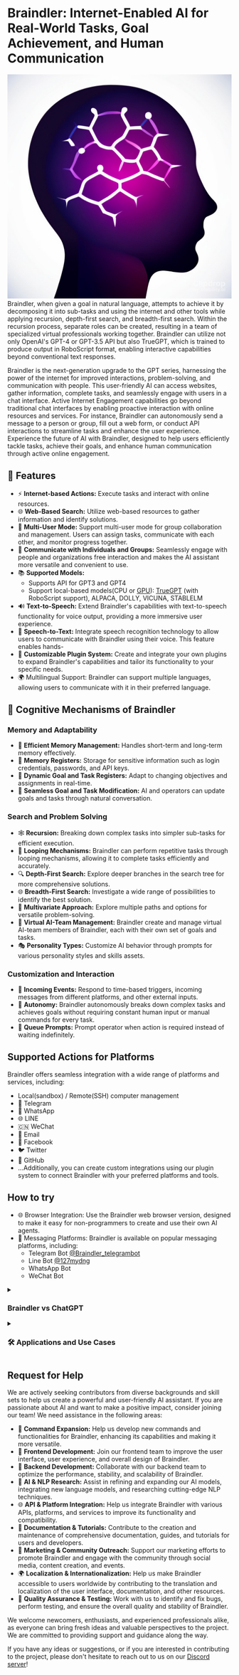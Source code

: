 # Braindler: Internet-Enabled AI for Real-World Tasks, Goal Achievement, and Human Communication

![Braindler](/assets/braindler.jpeg)
<br/>Braindler, when given a goal in natural language, attempts to achieve it by decomposing it into sub-tasks and using the internet and other tools while applying recursion, depth-first search, and breadth-first search. Within the recursion process, separate roles can be created, resulting in a team of specialized virtual professionals working together. Braindler can utilize not only OpenAI's GPT-4 or GPT-3.5 API but also TrueGPT, which is trained to produce output in RoboScript format, enabling interactive capabilities beyond conventional text responses.


Braindler is the next-generation upgrade to the GPT series, harnessing the power of the internet for improved interactions, problem-solving, and communication with people. This user-friendly AI can access websites, gather information, complete tasks, and seamlessly engage with users in a chat interface.
Active Internet Engagement capabilities go beyond traditional chat interfaces by enabling proactive interaction with online resources and services. For instance, Braindler can autonomously send a message to a person or group, fill out a web form, or conduct API interactions to streamline tasks and enhance the user experience.
Experience the future of AI with Braindler, designed to help users efficiently tackle tasks, achieve their goals, and enhance human communication through active online engagement.

## 🚀 Features
- ⚡ **Internet-based Actions:** Execute tasks and interact with online resources.
- 🌐 **Web-Based Search:** Utilize web-based resources to gather information and identify solutions.
- 👥 **Multi-User Mode:** Support multi-user mode for group collaboration and management. Users can assign tasks, communicate with each other, and monitor progress together.
- 💬 **Communicate with Individuals and Groups:** Seamlessly engage with people and organizations
free interaction and makes the AI assistant more versatile and convenient to use.
- 📚 **Supported Models:**
  - Supports API for GPT3 and GPT4
  - Support local-based models(CPU or [GPU](https://github.com/nativemindnet/Braindler-GPU-LM-Endpoint)): [TrueGPT](https://github.com/nativemindnet/TrueGPT) (with RoboScript support), ALPACA, DOLLY, VICUNA, STABLELM
- 🔊 **Text-to-Speech:** Extend Braindler's capabilities with text-to-speech functionality for voice output, providing a more immersive user experience.
- 🎤 **Speech-to-Text:** Integrate speech recognition technology to allow users to communicate with Braindler using their voice. This feature enables hands-
- 🔌 **Customizable Plugin System:** Create and integrate your own plugins to expand Braindler's capabilities and tailor its functionality to your specific needs.
- 🌍 Multilingual Support: Braindler can support multiple languages, allowing users to communicate with it in their preferred language. 

## 🧠 Cognitive Mechanisms of Braindler

### Memory and Adaptability
- 💾 **Efficient Memory Management:** Handles short-term and long-term memory effectively.
- 🧠 **Memory Registers:** Storage for sensitive information such as login credentials, passwords, and API keys.
- 🎯 **Dynamic Goal and Task Registers:** Adapt to changing objectives and assignments in real-time.
- 💬 **Seamless Goal and Task Modification:** AI and operators can update goals and tasks through natural conversation.

### Search and Problem Solving
- 🕸️ **Recursion:** Breaking down complex tasks into simpler sub-tasks for efficient execution.
- 🔄 **Looping Mechanisms:** Braindler can perform repetitive tasks through looping mechanisms, allowing it to complete tasks efficiently and accurately.
- 🔍 **Depth-First Search:** Explore deeper branches in the search tree for more comprehensive solutions.
- 🌐 **Breadth-First Search:** Investigate a wide range of possibilities to identify the best solution.
- 🌟 **Multivariate Approach:** Explore multiple paths and options for versatile problem-solving.
- 👥 **Virtual AI-Team Management:** Braindler create and manage virtual AI-team members of Braindler, each with their own set of goals and tasks.
- 🎭 **Personality Types:** Customize AI behavior through prompts for various personality styles and skills assets.

### Customization and Interaction
- 📩 **Incoming Events:** Respond to time-based triggers, incoming messages from different platforms, and other external inputs.
- 🤖 **Autonomy:** Braindler autonomously breaks down complex tasks and achieves goals without requiring constant human input or manual commands for every task.
- 📣 **Queue Prompts:** Prompt operator when action is required instead of waiting indefinitely.


## Supported Actions for Platforms

Braindler offers seamless integration with a wide range of platforms and services, including:
- Local(sandbox) / Remote(SSH) computer management
- 📱 Telegram
- 💬 WhatsApp
- 🌐 LINE
- 🇨🇳 WeChat
- 📧 Email
- 👥 Facebook
- 🐦 Twitter
- 🐙 GitHub
- ...Additionally, you can create custom integrations using our plugin system to connect Braindler with your preferred platforms and tools.

## How to try
- 🌐 Browser Integration: Use the Braindler web browser version, designed to make it easy for non-programmers to create and use their own AI agents.
- 📱 Messaging Platforms: Braindler is available on popular messaging platforms, including:
  - Telegram Bot [@Braindler_telegrambot](https://t.me/Braindler_telegrambot)
  - Line Bot [@127mydng](https://line.me/R/ti/p/@127mydng)
  - WhatsApp Bot
  - WeChat Bot

<details>
<summary><h3>Braindler vs ChatGPT</h3></summary>
Braindler builds upon the foundations of ChatGPT while offering several key enhancements:
* Passive Information Gathering: Braindler effectively extracts relevant information from websites and databases, providing users with the most up-to-date and accurate data for their needs, without requiring manual initiation or step-by-step instructions.
* Active Internet Engagement: Braindler proactively interacts with online resources and services, enabling seamless coordination with individuals and organizations to simplify tasks and enhance user experience. For instance, Braindler can autonomously order a pizza from a local pizzeria or arrange a taxi pickup without requiring the user to manually initiate contact.
* Enhanced Problem Solving: By leveraging its internet connectivity, Braindler can perform more complex tasks and provide more accurate information to users, leading to better problem-solving capabilities.
* Goal Achievement: Braindler is designed to help users achieve their goals by not only providing relevant information but also by actively assisting in task execution.
These differences make Braindler a more versatile and powerful AI assistant compared to ChatGPT, enhancing the user experience and expanding the range of tasks it can help users accomplish.
</details>

<details>
<summary><h3>🛠️ Applications and Use Cases</h3></summary>
  
Braindler offers a wide range of applications and use cases tailored for different target audiences:

#### 📚 Students and Educators
- 📖 Homework Assistance: Braindler can provide guidance, explanations, and step-by-step solutions for various academic subjects.
- 📝 Essay Writing and Editing: Get help with brainstorming, writing, and editing essays or academic papers.
- 🗂️ Research Assistance: Braindler can search the internet for scholarly articles, journals, and other resources to support academic research.

#### 👩‍💼 Professionals and Entrepreneurs
- 💼 Project Management: Use Braindler to manage projects, assign tasks, set deadlines, and monitor progress.
- 📈 Data Analysis: Leverage Braindler's capabilities to analyze data, generate insights, and create visualizations.
- 🤝 Networking: Braindler can search for potential collaborators, partners, or clients and help initiate contact.

#### 🛠️ Developers and Engineers
- 📝 Code Writing, Debugging, and Editing: Braindler can assist in software development tasks, including writing, debugging, testing, and editing code.
- 📚 API Documentation: Get help with understanding and utilizing various APIs in your projects.
- 🚀 Optimization: Receive suggestions and guidance for optimizing code and system performance.

#### 🎨 Creatives and Designers
- 💡 Idea Generation: Generate creative ideas for projects, designs, or campaigns.
- 🖼️ Visual Design Assistance: Receive guidance on visual design elements, color palettes, and layout choices.
- ✍️ Copywriting: Get help with crafting compelling copy for advertisements, social media, and other marketing materials.

#### 💼 Businesses and Organizations
- 📣 Social Media Management: Automate and optimize social media content creation, scheduling, and engagement.
- 📈 Market Research: Conduct competitive analysis, customer surveys, and other market research tasks.
- 🛍️ E-commerce Support: Braindler can assist with product recommendations, order processing, and customer support.

#### 🤖 Marketing and Sales
- 📈 Traffic Generation: Use Braindler to generate traffic to your website or social media accounts through automated posting and engagement.
- 📊 Lead Generation: Automate lead generation processes and capture leads through chatbots, web forms, and other methods.
- 💼 Sales Support: Use Braindler to assist sales teams with lead nurturing, customer engagement, and follow-up.

#### 📞 Customer Support
- 📞 Customer Service: Braindler can handle routine customer inquiries and support requests, freeing up support staff to focus on more complex issues.
- 🤖 Chatbots: Use Braindler to build and deploy chatbots for customer support and engagement on websites and social media platforms.
- 🧩 Troubleshooting: Braindler can assist customers with basic troubleshooting and technical support issues.

#### 🤵 Human Resources
- 📝 Resume Screening: Use Braindler to automatically screen resumes and identify qualified candidates for job openings.
- 🎓 Employee Training: Braindler can assist with employee training and development by providing personalized guidance and support.
- 🗂️ HR Management: Use Braindler to manage HR tasks such as onboarding, benefits enrollment, and performance management.

#### 🤖 Automation
- 🤖 Robotic Process Automation (RPA): Use Braindler to automate repetitive and routine tasks, such as data entry, report generation, and document processing.
- 🌐 Web Scraping: Use Braindler to extract data from websites and other online sources for analysis and reporting.
- 📂 File Management: Braindler can assist with file organization, storage, and retrieval tasks.

#### 🎮 Gaming
- 🎮 Game Design: Braindler can assist game designers with concept development, storyboarding, and character creation.
- 🤖 Non-Player Characters (NPCs): Use Braindler to create intelligent NPCs that can interact with players and adapt to changing game conditions.
- 🌱 Game Simulation: Use Braindler to simulate game scenarios and test different game mechanics and strategies.
</details>

## Request for Help
We are actively seeking contributors from diverse backgrounds and skill sets to help us create a powerful and user-friendly AI assistant. If you are passionate about AI and want to make a positive impact, consider joining our team!
We need assistance in the following areas:

- 🚀 **Command Expansion:** Help us develop new commands and functionalities for Braindler, enhancing its capabilities and making it more versatile.
- 🎨 **Frontend Development:** Join our frontend team to improve the user interface, user experience, and overall design of Braindler.
- 🤖 **Backend Development:** Collaborate with our backend team to optimize the performance, stability, and scalability of Braindler.
- 🧠 **AI & NLP Research:** Assist in refining and expanding our AI models, integrating new language models, and researching cutting-edge NLP techniques.
- 🌐 **API & Platform Integration:** Help us integrate Braindler with various APIs, platforms, and services to improve its functionality and compatibility.
- 📝 **Documentation & Tutorials:** Contribute to the creation and maintenance of comprehensive documentation, guides, and tutorials for users and developers.
- 📢 **Marketing & Community Outreach:** Support our marketing efforts to promote Braindler and engage with the community through social media, content creation, and events.
- 🌍 **Localization & Internationalization:** Help us make Braindler accessible to users worldwide by contributing to the translation and localization of the user interface, documentation, and other resources.
- 🔧 **Quality Assurance & Testing:** Work with us to identify and fix bugs, perform testing, and ensure the overall quality and stability of Braindler.

We welcome newcomers, enthusiasts, and experienced professionals alike, as everyone can bring fresh ideas and valuable perspectives to the project. We are committed to providing support and guidance along the way.

If you have any ideas or suggestions, or if you are interested in contributing to the project, please don't hesitate to reach out to us on our [Discord server](https://discord.gg/UcZra8Ay)!

